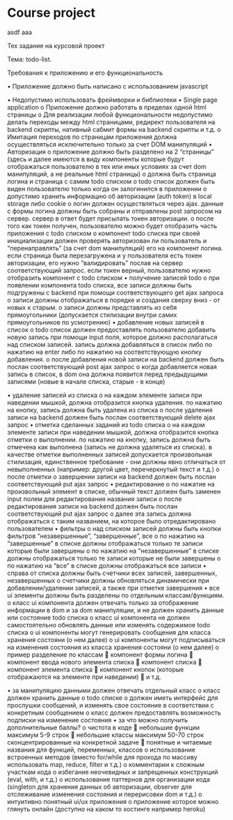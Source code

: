 # Сourse project
asdf
aaa

Тех задание на курсовой проект

Тема: todo-list.

Требования к приложению и его функциональность

•	Приложение должно быть написано с использованием javascript

•	Недопустимо использовать фреймворки и библиотеки
•	Single page application
  o	Приложение должно работать в пределах одной html страницы
  o	Для реализации любой функциональности недопустимо делать переходы между html страницами, редирект пользователя на backend скрипты, нативный сабмит формы на backend скрипты и т.д.
  o	Имитация переходов по страницам приложения должна осуществляться исключительно только за счет DOM манипуляций
•	Авторизация
  o	приложение должно быть разделено на 2 “страницы” (здесь и далее имеются в виду компоненты которые будут отображаться пользователю в тех или иных условиях за счет dom манипуляций, а не реальные html страницы)
  o	должна быть страница логина и страница с самим todo списком
  o	todo список должен быть виден пользователю только когда он залогинился в приложении
  o	допустимо хранить информацию об авторизации (auth token) в local storage либо cookie
  o	логин должен осуществляться через ajax. данные с формы логина должны быть собраны и отправлены post запросом на сервер. сервер в ответ будет присылать токен авторизации.
  o	после того как токен получен, пользователю можно будет отобразить часть приложения с todo списком
  o	компонент todo списка при своей инициализации должен проверять авторизован ли пользователь и “перенаправлять” (за счет dom манипуляций) его на компонент логина. если страница была перезагружена и у пользователя есть токен авторизации, его нужно “валидировать” послав на сервер соответствующий запрос. если токен верный, пользователю нужно отобразить компонент с todo списком
•	получение записей todo
  o	при появлении компонента todo списка, все записи должны быть подгружены с backend при помощи соответствующего get ajax запроса
  o	записи должны отображаться в порядке и создания сверху вниз - от новых к старым.
  o	записи должны представлять из себя прямоугольники (допускается стилизации внутри самих прямоугольников по усмотрению)
•	добавление новых записей в список
  o	todo список должен предоставлять пользователю добавить новую запись при помощи input поля, которое должно располагаться над списком записей. запись должна добавляться в список либо по нажатию на enter либо по нажатию на соответствующую кнопку добавления.
  o	после добавления новой записи на backend должен быть послан соответствующий post ajax запрос
  o	когда добавляется новая запись в список, в dom она должна появится перед предыдущими записями (новые в начале списка, старые - в конце)


•	удаление записей из списка
  o	на каждом элементе записи при наведении мышкой, должна отобразится кнопка удаления. по нажатию на кнопку, запись должна быть удалена из списка
  o	после удаления записи на backend должен быть послан соответствующий delete ajax запрос
•	отметка сделанных заданий из todo списка
  o	на каждом элементе записи при наведении мышкой, должна отобразится кнопка отметки о выполнении. по нажатию на кнопку, запись должна быть отмечена как выполнена (запись не должна удаляться из списка). в качестве отметки выполненных записей допускается произвольная стилизация, единственное требование - они должны явно отличаться от невыполненных (например: другой цвет, перечеркнутый текст и т.д.)
  o	после отметки о завершении записи на backend должен быть послан соответствующий put ajax запрос
•	редактирование
  o	по нажатие на произвольный элемент в списке, обычный текст должен быть заменен input полем для редактирования названия записи
  o	после редактирования записи на backend должен быть послан соответствующий put ajax запрос
  o	далее эта запись должна отображаться с таким названием, на которое было отредактировано пользователем
•	фильтры
  o	над списком записей должны быть кнопки фильтров “незавершенные”, “завершенные”, все
  o	по нажатию на “завершенные” в списке должны отображаться только те записи которые были завершены 
  o	по нажатию на “незавершенные” в списке должны отображаться только те записи которые не были завершены 
  o	по нажатию на “все” в списке должны отображаться все записи
•	справа от списка должны быть счетчики всех записей, завершенных, незавершенных
  o	счетчики должны обновляться динамически при добавлении/удалении записей, а также при отметке завершения
•	все ui элементы должны быть разделены по отдельным классам/функциям.
  o	класс ui компонента должен отвечать только за отображение информации в dom и за dom манипуляции, и не должен хранить данные или состояние todo списка
  o	класс ui компонента не должен самостоятельно обновлять данные или изменять содержимое todo списка
  o	ui компоненты могут генерировать сообщения для класса хранения состояни (о нем далее)
  o	ui компоненты могут подписываться на изменения состояния из класса хранения состояни (о нем далее)
  o	пример разделение по классам
    	компонент формы логина
    	компонент ввода нового элемента списка
    	компонент списка
    	компонент элемента списка
    	компонент кнопок (которые отображаются на элементе при наведении)
    	и т.д.

•	за манипуляцию данными должен отвечать отдельный класс
  o	класс должен хранить данные о todo списке
  o	должен иметь интерфейс для прослушки сообщений, и изменять свое состояние в соответствии с конкретным сообщением
  o	класс должен предоставлять возможность подписки на изменение состояния
•	за что можно получить дополнительные баллы?
  o	чистота в коде
    	небольшие функции максимум 5-9 строк
    	небольшие классы максимум 50-70 строк сконцентрированные на конкретной задаче
    	понятные и читаемые названия для функций, переменных, классов
  o	использование встроенных методов (вместо for/while для прохода по массиву использовать map, reduce, filter и т.д.)
  o	комментарии к сложным участкам кода
  o	избегание неочевидных и запрещенных конструкций (eval, with, и т.д.)
  o	использование паттернов для организации кода (singleton для хранения данных об авторизации, observer для отслеживание изменения состояния и перерисовки dom и т.д.)
  o	интуитивно понятный ui/ux приложения
  o	приложение которое можно глянуть онлайн (доступно на каком то хостинге например heroku)
